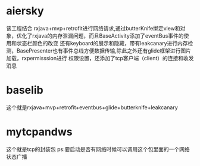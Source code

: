 # aiersky
该工程结合 rxjava+mvp+retrofit进行网络请求,通过butterKnife绑定view和对象，优化了rxjava的内存泄漏问题，而且BaseActivity添加了eventBus事件的使用和状态栏颜色的改变
还有keyboard的展示和隐藏，带有leakcanary进行内存检测，BasePresenter也有事件总线方便数据传输,除此之外还有glide框架进行图片加载，rxpermisssion进行
权限设置，还添加了tcp客户端（client）的连接和收发消息

<h1>baselib</h1>
这个就是rxjava+mvp+retrofit+eventbus+glide+butterknife+leakcanary

<h1>mytcpandws</h1>
这个就是tcp的封装包
ps:要启动是否有网络时候可以调用这个包里面的一个网络状态广播
